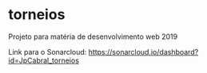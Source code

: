 # torneios
Projeto para matéria de desenvolvimento web 2019

Link para o Sonarcloud:
https://sonarcloud.io/dashboard?id=JpCabral_torneios
